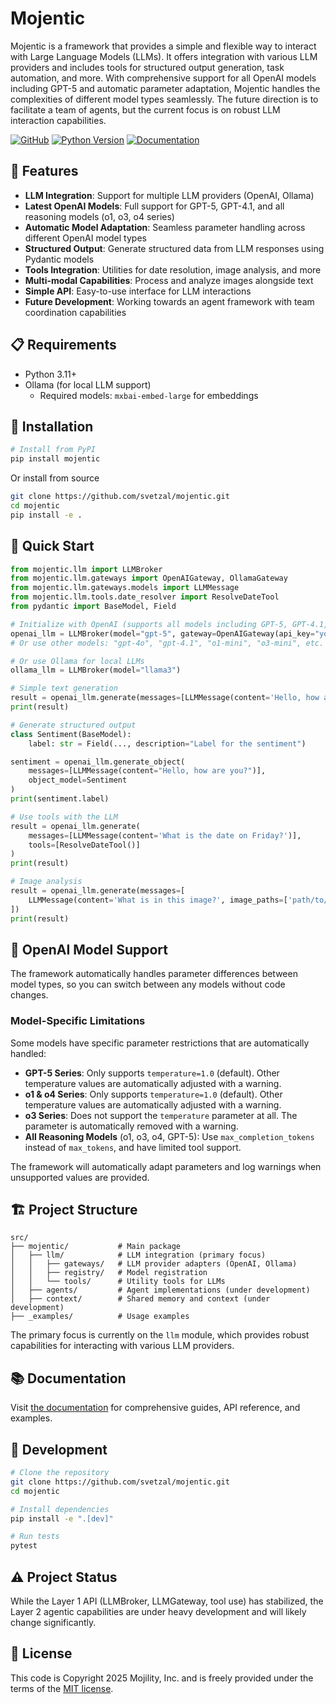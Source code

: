 # Mojentic

Mojentic is a framework that provides a simple and flexible way to interact with Large Language Models (LLMs). It offers integration with various LLM providers and includes tools for structured output generation, task automation, and more. With comprehensive support for all OpenAI models including GPT-5 and automatic parameter adaptation, Mojentic handles the complexities of different model types seamlessly. The future direction is to facilitate a team of agents, but the current focus is on robust LLM interaction capabilities.

[![GitHub](https://img.shields.io/github/license/svetzal/mojentic)](LICENSE.md)
[![Python Version](https://img.shields.io/badge/python-3.11%2B-blue)](https://www.python.org/downloads/)
[![Documentation](https://img.shields.io/badge/docs-latest-brightgreen)](https://svetzal.github.io/mojentic/)

## 🚀 Features

- **LLM Integration**: Support for multiple LLM providers (OpenAI, Ollama)
- **Latest OpenAI Models**: Full support for GPT-5, GPT-4.1, and all reasoning models (o1, o3, o4 series)
- **Automatic Model Adaptation**: Seamless parameter handling across different OpenAI model types
- **Structured Output**: Generate structured data from LLM responses using Pydantic models
- **Tools Integration**: Utilities for date resolution, image analysis, and more
- **Multi-modal Capabilities**: Process and analyze images alongside text
- **Simple API**: Easy-to-use interface for LLM interactions
- **Future Development**: Working towards an agent framework with team coordination capabilities

## 📋 Requirements

- Python 3.11+
- Ollama (for local LLM support)
  - Required models: `mxbai-embed-large` for embeddings

## 🔧 Installation

```bash
# Install from PyPI
pip install mojentic
```

Or install from source

```bash
git clone https://github.com/svetzal/mojentic.git
cd mojentic
pip install -e .
```

## 🚦 Quick Start

```python
from mojentic.llm import LLMBroker
from mojentic.llm.gateways import OpenAIGateway, OllamaGateway
from mojentic.llm.gateways.models import LLMMessage
from mojentic.llm.tools.date_resolver import ResolveDateTool
from pydantic import BaseModel, Field

# Initialize with OpenAI (supports all models including GPT-5, GPT-4.1, reasoning models)
openai_llm = LLMBroker(model="gpt-5", gateway=OpenAIGateway(api_key="your_api_key"))
# Or use other models: "gpt-4o", "gpt-4.1", "o1-mini", "o3-mini", etc.

# Or use Ollama for local LLMs
ollama_llm = LLMBroker(model="llama3")

# Simple text generation
result = openai_llm.generate(messages=[LLMMessage(content='Hello, how are you?')])
print(result)

# Generate structured output
class Sentiment(BaseModel):
    label: str = Field(..., description="Label for the sentiment")

sentiment = openai_llm.generate_object(
    messages=[LLMMessage(content="Hello, how are you?")],
    object_model=Sentiment
)
print(sentiment.label)

# Use tools with the LLM
result = openai_llm.generate(
    messages=[LLMMessage(content='What is the date on Friday?')],
    tools=[ResolveDateTool()]
)
print(result)

# Image analysis
result = openai_llm.generate(messages=[
    LLMMessage(content='What is in this image?', image_paths=['path/to/image.jpg'])
])
print(result)
```

## 🤖 OpenAI Model Support

The framework automatically handles parameter differences between model types, so you can switch between any models without code changes.

### Model-Specific Limitations

Some models have specific parameter restrictions that are automatically handled:

- **GPT-5 Series**: Only supports `temperature=1.0` (default). Other temperature values are automatically adjusted with a warning.
- **o1 & o4 Series**: Only supports `temperature=1.0` (default). Other temperature values are automatically adjusted with a warning.
- **o3 Series**: Does not support the `temperature` parameter at all. The parameter is automatically removed with a warning.
- **All Reasoning Models** (o1, o3, o4, GPT-5): Use `max_completion_tokens` instead of `max_tokens`, and have limited tool support.

The framework will automatically adapt parameters and log warnings when unsupported values are provided.

## 🏗️ Project Structure

```
src/
├── mojentic/           # Main package
│   ├── llm/            # LLM integration (primary focus)
│   │   ├── gateways/   # LLM provider adapters (OpenAI, Ollama)
│   │   ├── registry/   # Model registration
│   │   └── tools/      # Utility tools for LLMs
│   ├── agents/         # Agent implementations (under development)
│   ├── context/        # Shared memory and context (under development)
├── _examples/          # Usage examples
```

The primary focus is currently on the `llm` module, which provides robust capabilities for interacting with various LLM providers.

## 📚 Documentation

Visit [the documentation](https://svetzal.github.io/mojentic/) for comprehensive guides, API reference, and examples.

## 🧪 Development

```bash
# Clone the repository
git clone https://github.com/svetzal/mojentic.git
cd mojentic

# Install dependencies
pip install -e ".[dev]"

# Run tests
pytest
```

## ⚠️ Project Status

While the Layer 1 API (LLMBroker, LLMGateway, tool use) has stabilized, the Layer 2 agentic capabilities are under heavy development and will likely change significantly.

## 📄 License

This code is Copyright 2025 Mojility, Inc. and is freely provided under the terms of the [MIT license](LICENSE.md).
